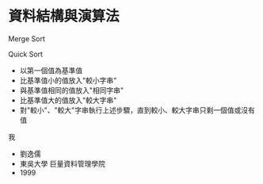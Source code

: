 # 資料結構與演算法
Merge Sort

Quick Sort
- 以第一個值為基準值
- 比基準值小的值放入"較小字串"
- 與基準值相同的值放入"相同字串"
- 比基準值大的值放入"較大字串"
- 對"較小"、"較大"字串執行上述步驟，直到較小、較大字串只剩一個值或沒有值

我
- 劉逸儒
- 東吳大學 巨量資料管理學院
- 1999
